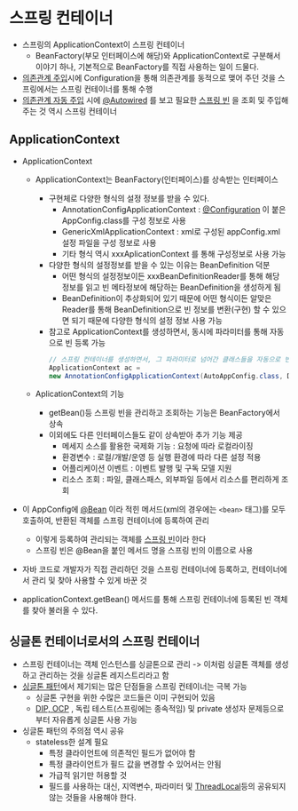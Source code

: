 # 스프링 컨테이너

- 스프링의 ApplicationContext이 스프링 컨테이너
	- BeanFactory(부모 인터페이스에 해당)와 ApplicationContext로 구분해서 이야기 하나, 기본적으로 BeanFactory를 직접 사용하는 일이 드물다.
- [의존관계 주입](의존관계%20주입.md)시에 Configuration을 통해 의존관계를 동적으로 맺어 주던 것을 스프링에서는 스프링 컨테이너를 통해 수행
- [의존관계 자동 주입](의존관계%20자동%20주입.md) 시에 [@Autowired](@Autowired.md) 를 보고 필요한 [스프링 빈](스프링%20빈.md) 을 조회 및 주입해주는 것 역시 스프링 컨테이너

## ApplicationContext

- ApplicationContext
	- ApplicationContext는 BeanFactory(인터페이스)를 상속받는 인터페이스
		- 구현체로 다양한 형식의 설정 정보를 받을 수 있다.
			- AnnotationConfigApplicationContext : [@Configuration](@Configuration.md) 이 붙은 AppConfig.class를 구성 정보로 사용
			- GenericXmlApplicationContext : xml로 구성된 appConfig.xml 설정 파일을 구성 정보로 사용
			- 기타 형식 역시 xxxAplicationContext 를 통해 구성정보로 사용 가능
		- 다양한 형식의 설정정보를 받을 수 있는 이유는 BeanDefinition 덕분
			- 어떤 형식의 설정정보이든 xxxBeanDefinitionReader를 통해 해당 정보를 읽고 빈 메타정보에 해당하는 BeanDefinition을 생성하게 됨
			- BeanDefinition이 추상화되어 있기 때문에 어떤 형식이든 알맞은 Reader를 통해 BeanDefinition으로 빈 정보를 변환(구현) 할 수 있으면 되기 때문에 다양한 형식의 설정 정보 사용 가능
		- 참고로 ApplicationContext를 생성하면서, 동시에 파라미터를 통해 자동으로 빈 등록 가능
			```java
			// 스프링 컨테이너를 생성하면서, 그 파라미터로 넘어간 클래스들을 자동으로 빈으로 등록해줌
			ApplicationContext ac = 
			new AnnotationConfigApplicationContext(AutoAppConfig.class, DiscountService.class)
			```
			
	- AplicationContext의 기능
		- getBean()등 스프링 빈을 관리하고 조회하는 기능은 BeanFactory에서 상속
		- 이외에도 다른 인터페이스들도 같이 상속받아 추가 기능 제공
			- 메세지 소스를 활용한 국제화 기능 : 요청에 따라 로컬라이징
			- 환경변수 : 로컬/개발/운영 등 실행 환경에 따라 다른 설정 적용
			- 어플리케이션 이벤트 : 이벤트 발행 및 구독 모델 지원
			- 리소스 조회 : 파일, 클래스패스, 외부파일 등에서 리소스를 편리하게 조회
	

- 이 AppConfig에 [@Bean](../미완성%20문서/@Bean.md) 이라 적힌 메서드(xml의 경우에는 `<bean>` 태그)를 모두 호출하여, 반환된 객체를 스프링 컨테이너에 등록하여 관리
	- 이렇게 등록하여 관리되는 객체를 [스프링 빈](스프링%20빈.md)이라 한다
	- 스프링 빈은 @Bean을 붙인 메서드 명을 스프링 빈의 이름으로 사용


- 자바 코드로 개발자가 직접 관리하던 것을 스프링 컨테이너에 등록하고, 컨테이너에서 관리 및 찾아 사용할 수 있게 바꾼 것
- applicationContext.getBean() 메서드를 통해 스프링 컨테이너에 등록된 빈 객체를 찾아 불러올 수 있다.


## 싱글톤 컨테이너로서의 스프링 컨테이너

- 스프링 컨테이너는 객체 인스턴스를 싱글톤으로 관리 -> 이처럼 싱글톤 객체를 생성하고 관리하는 것을 싱글톤 레지스트리라고 함
- [싱글톤 패턴](../CS/디자인%20패턴/싱글톤%20패턴.md)에서 제기되는 많은 단점들을 스프링 컨테이너는 극복 가능
	- 싱글톤 구현을 위한 수많은 코드들은 이미 구현되어 있음
	- [DIP, OCP](../JAVA/SOLID.md) , 독립 테스트(스프링에는 종속적임) 및 private 생성자 문제등으로부터 자유롭게 싱글톤 사용 가능
- 싱글톤 패턴의 주의점 역시 공유
	- stateless한 설계 필요
		- 특정 클라이언트에 의존적인 필드가 없어야 함
		- 특정 클라이언트가 필드 값을 변경할 수 있어서는 안됨
		- 가급적 읽기만 허용할 것
		- 필드를 사용하는 대신, 지역변수, 파라미터 및 [ThreadLocal](ThreadLocal)등의 공유되지 않는 것들을 사용해야 한다.


